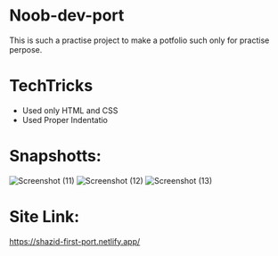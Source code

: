 ﻿# Noob-dev-port
This is such a practise project to make a potfolio such only for practise perpose.

# TechTricks
  * Used only HTML and CSS
  * Used Proper Indentatio
# Snapshotts:
![Screenshot (11)](https://user-images.githubusercontent.com/89452288/155168955-edd83ddf-a013-4ddf-88e5-b2089d6853f5.png)
![Screenshot (12)](https://user-images.githubusercontent.com/89452288/155168991-0903e71e-746a-431f-8317-40998978faa1.png)
![Screenshot (13)](https://user-images.githubusercontent.com/89452288/155168999-4f448f83-ac01-4b12-b6e9-a79c46859f76.png)

# Site Link:
  https://shazid-first-port.netlify.app/

